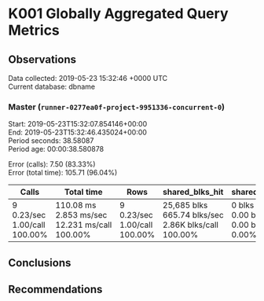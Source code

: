 # K001 Globally Aggregated Query Metrics

## Observations ##
Data collected: 2019-05-23 15:32:46 +0000 UTC  
Current database: dbname  



### Master (`runner-0277ea0f-project-9951336-concurrent-0`) ###
Start: 2019-05-23T15:32:07.854146+00:00  
End: 2019-05-23T15:32:46.435024+00:00  
Period seconds: 38.58087  
Period age: 00:00:38.580878  

Error (calls): 7.50 (83.33%)  
Error (total time): 105.71 (96.04%)

| Calls | Total&nbsp;time | Rows | shared_blks_hit | shared_blks_read | shared_blks_dirtied | shared_blks_written | blk_read_time | blk_write_time | kcache_reads | kcache_writes | kcache_user_time_ms | kcache_system_time |
|-------|------------|------|-----------------|------------------|---------------------|---------------------|---------------|----------------|--------------|---------------|---------------------|--------------------|
|9<br/>0.23/sec<br/>1.00/call<br/>100.00% |110.08&nbsp;ms<br/>2.853&nbsp;ms/sec<br/>12.231&nbsp;ms/call<br/>100.00% |9<br/>0.23/sec<br/>1.00/call<br/>100.00% |25,685&nbsp;blks<br/>665.74&nbsp;blks/sec<br/>2.86K&nbsp;blks/call<br/>100.00% |0&nbsp;blks<br/>0.00&nbsp;blks/sec<br/>0.00&nbsp;blks/call<br/>0.00% |0&nbsp;blks<br/>0.00&nbsp;blks/sec<br/>0.00&nbsp;blks/call<br/>0.00% |0&nbsp;blks<br/>0.00&nbsp;blks/sec<br/>0.00&nbsp;blks/call<br/>0.00% |0.00&nbsp;ms<br/>0.000&nbsp;ms/sec<br/>0.000&nbsp;ms/call<br/>0.00% |0.00&nbsp;ms<br/>0.000&nbsp;ms/sec<br/>0.000&nbsp;ms/call<br/>0.00% |0.00&nbsp;bytes<br/>0.00&nbsp;bytes/sec<br/>0.00&nbsp;bytes/call<br/>0.00% |0.00&nbsp;bytes<br/>0.00&nbsp;bytes/sec<br/>0.00&nbsp;bytes/call<br/>0.00% |0.00&nbsp;ms<br/>0.000&nbsp;ms/sec<br/>0.000&nbsp;ms/call<br/>0.00% |0.00&nbsp;ms<br/>0.000&nbsp;ms/sec<br/>0.000&nbsp;ms/call<br/>0.00%|





## Conclusions ##


## Recommendations ##

